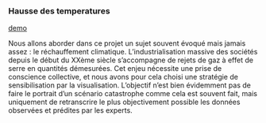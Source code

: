 ### Hausse des temperatures

[demo](https://github.com/AdrianKh/RechauffementClimatique)

Nous allons aborder dans ce projet un sujet souvent évoqué mais jamais assez : le réchauffement climatique. L’industrialisation massive des sociétés depuis le début du XXème siècle s’accompagne de rejets de gaz à effet de serre en quantités démesurées.
Cet enjeu nécessite une prise de conscience collective, et nous avons pour cela choisi une stratégie de sensibilisation par la visualisation. L’objectif n’est bien évidemment pas de faire le portrait d’un scénario catastrophe comme cela est souvent fait, mais uniquement de retranscrire le plus objectivement possible les données observées et prédites par les experts.
